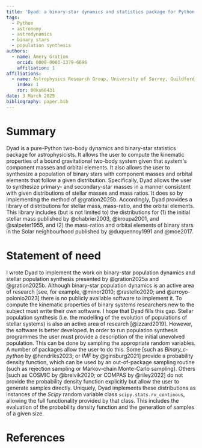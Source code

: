 ```yaml
---
title: 'Dyad: a binary-star dynamics and statistics package for Python'
tags:
  - Python
  - astronomy
  - astrodynamics
  - binary stars
  - population synthesis
authors:
  - name: Amery Gration
    orcid: 0000-0003-1379-6696
    affiliation: 1
affiliations:
  - name: Astrophysics Research Group, University of Surrey, Guildford, GU2 7XH, United Kingdom
    index: 1
    ror: 00ks66431
date: 3 March 2025
bibliography: paper.bib
---
```


# Summary

Dyad is a pure-Python two-body dynamics and binary-star statistics
package for astrophysicists. It allows the user to compute the
kinematic properties of a bound gravitational two-body system given
that system's component masses and orbital elements. It also allows
the user to synthesize a population of binary stars with component
masses and orbital elements that follow a given
distribution. Specifically, Dyad allows the user to synthesize
primary- and secondary-star masses in a manner consistent with given
distributions of stellar masses and mass ratios. It does so by
implementing the method of @gration2025b. Accordingly, Dyad provides a
library of distributions for stellar mass, mass-ratio, and the orbital
elements. This library includes (but is not limited to) the
distributions for (1) the initial stellar mass published by
@chabrier2003, @kroupa2001, and @salpeter1955, and (2) the
mass-ratios and orbital elements of binary stars in the Solar
neighbourhood published by @duquennoy1991 and @moe2017.

# Statement of need

I wrote Dyad to implement the work on binary-star population dynamics
and stellar population synthesis presented by @gration2025a and
@gration2025b. Although binary-star population dynamics is an active
area of research [see, for example, @minor2010; @rastello2020; and
@arroyo-polonio2023] there is no publicly available software to
implement it. To compute the kinematic properties of binary systems
researchers new to the subject must write their own software. I hope
that Dyad fills this gap. Stellar population synthesis (i.e. the
modelling of the evolution of populations of stellar systems) is also
an active area of research [@izzard2019]. However, the software is
better developed. In order to run population synthesis programmes the
user must provide a description of the initial unevolved
population. This can be done by sampling the appropriate random
variables. A number of packages allow the user to do this. Some [such
as *Binary_c-python* by @hendriks2023; or *IMF* by @ginsburg2021]
provide a probability density function, which can be used by an
out-of-package sampling routine (such as rejection sampling or
Markov-chain Monte-Carlo sampling). Others [such as COSMIC by
@breivik2020; or COMPAS by @riley2022] do not provide the probability
density function explicitly but allow the user to generate samples
directly. Uniquely, Dyad implements these distributions as instances
of the *Scipy* random variable class `scipy.stats.rv_continous`,
allowing the full functionality provided by that class. This includes
the evaluation of the probability density function and the generation
of samples of a given size.

# References
